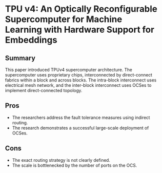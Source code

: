 # TPU v4: An Optically Reconfigurable Supercomputer for Machine Learning with Hardware Support for Embeddings

## Summary
This paper introduced TPUv4 supercomputer architecture. The supercomputer uses proprietary chips, interconnected by direct-connect fabrics within a block and across blocks. The intra-block interconnect uses electrical mesh network, and the inter-block interconnect uses OCSes to implement direct-connected topology.

## Pros
- The researchers address the fault tolerance measures using indirect routing.
- The research demonstrates a successful large-scale deployment of OCSes.

## Cons
- The exact routing strategy is not clearly defined.
- The scale is bottlenecked by the number of ports on the OCS.
